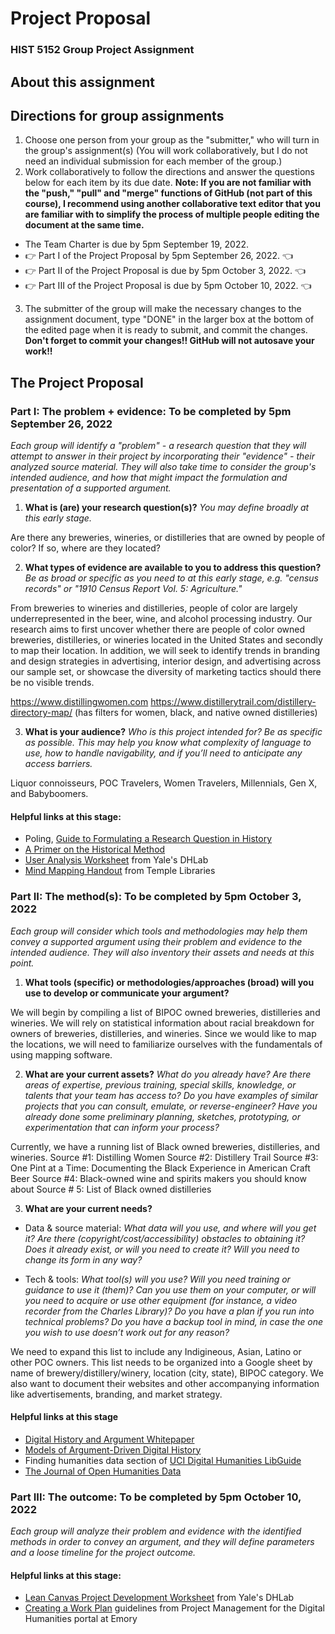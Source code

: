 # Project Proposal
### HIST 5152 Group Project Assignment

## About this assignment

## Directions for group assignments
1. Choose one person from your group as the "submitter," who will turn in the group's assignment(s) (You will work collaboratively, but I do not need an individual submission for each member of the group.)
2. Work collaboratively to follow the directions and answer the questions below for each item by its due date. **Note: If you are not familiar with the "push," "pull" and "merge" functions of GitHub (not part of this course), I recommend using another collaborative text editor that you are familiar with to simplify the process of multiple people editing the document at the same time.**
 - The Team Charter is due by 5pm September 19, 2022.
 - 👉 Part I of the Project Proposal by 5pm September 26, 2022. 👈
 - 👉 Part II of the Project Proposal is due by 5pm October 3, 2022. 👈
 - 👉 Part III of the Project Proposal is due by 5pm October 10, 2022. 👈
3. The submitter of the group will make the necessary changes to the assignment document, type "DONE" in the larger box at the bottom of the edited page when it is ready to submit, and commit the changes. **Don't forget to commit your changes!! GitHub will not autosave your work!!**

## The Project Proposal
### Part I: The problem + evidence: **To be completed by 5pm September 26, 2022**

_Each group will identify a "problem" - a research question that they will attempt to answer in their project by incorporating their "evidence" - their analyzed source material. They will also take time to consider the group's intended audience, and how that might impact the formulation and presentation of a supported argument._

1. **What is (are) your research question(s)?** _You may define broadly at this early stage._

Are there any breweries, wineries, or distilleries that are owned by people of color? If so, where are they located?

2. **What types of evidence are available to you to address this question?** _Be as broad or specific as you need to at this early stage, e.g. "census records" or "1910 Census Report Vol. 5: Agriculture."_

From breweries to wineries and distilleries, people of color are largely underrepresented in the beer, wine, and alcohol processing industry. Our research aims to first uncover whether there are people of color owned breweries, distilleries, or wineries located in the United States and secondly to map their location. In addition, we will seek to identify trends in branding and design strategies in advertising, interior design, and advertising across our sample set, or showcase the diversity of marketing tactics should there be no visible trends.

https://www.distillingwomen.com
https://www.distillerytrail.com/distillery-directory-map/ (has filters for women, black, and native owned distilleries)

3. **What is your audience?** _Who is this project intended for? Be as specific as possible. This may help you know what complexity of language to use, how to handle navigability, and if you’ll need to anticipate any access barriers._

Liquor connoisseurs, POC Travelers, Women Travelers, Millennials, Gen X, and Babyboomers.

#### Helpful links at this stage:
- Poling, [Guide to Formulating a Research Question in History](https://history.fas.harvard.edu/files/history/files/research_question.pdf?m=1459176775)
- [A Primer on the Historical Method](http://www.begbiecontestsociety.org/historicalmethod.htm)
- [User Analysis Worksheet](https://dhlab.yale.edu/assets/docs/DH-User-Analysis.pdf) from Yale's DHLab
- [Mind Mapping Handout](https://guides.temple.edu/ld.php?content_id=20103373) from Temple Libraries

### Part II: The method(s): **To be completed by 5pm October 3, 2022**

_Each group will consider which tools and methodologies may help them convey a supported argument using their problem and evidence to the intended audience. They will also inventory their assets and needs at this point._

1. **What tools (specific) or methodologies/approaches (broad) will you use to develop or communicate your argument?**

We will begin by compiling a list of BIPOC owned breweries, distilleries and wineries. We will rely on statistical information about racial breakdown for owners of breweries, distilleries, and wineries. Since we would like to map the locations, we will need to familiarize ourselves with the fundamentals of using mapping software. 

2. **What are your current assets?** _What do you already have? Are there areas of expertise, previous training, special skills, knowledge, or talents that your team has access to? Do you have examples of similar projects that you can consult, emulate, or reverse-engineer? Have you already done some preliminary planning, sketches, prototyping, or experimentation that can inform your process?_

Currently, we have a running list of Black owned breweries, distilleries, and wineries. 
Source #1: Distilling Women
Source #2: Distillery Trail
Source #3: One Pint at a Time: Documenting the Black Experience in American Craft Beer
Source #4: Black-owned wine and spirits makers you should know about
Source # 5: List of Black owned distilleries

3. **What are your current needs?** 
 - Data & source material: _What data will you use, and where will you get it? Are there (copyright/cost/accessibility) obstacles to obtaining it? Does it already exist, or will you need to create it? Will you need to change its form in any way?_

 - Tech & tools: _What tool(s) will you use? Will you need training or guidance to use it (them)? Can you use them on your computer, or will you need to acquire or use other equipment (for instance, a video recorder from the Charles Library)? Do you have a plan if you run into technical problems? Do you have a backup tool in mind, in case the one you wish to use doesn’t work out for any reason?_

We need to expand this list to include any Indigineous, Asian, Latino or other POC owners. This list needs to be organized into a Google sheet by name of brewery/distillery/winery, location (city, state), BIPOC category. We also want to document their websites and other accompanying information like advertisements, branding, and market strategy.

#### Helpful links at this stage
 - [Digital History and Argument Whitepaper](https://rrchnm.org/portfolio-item/digital-history-argument-white-paper/)
 - [Models of Argument-Driven Digital History](https://model-articles.rrchnm.org/)
 - Finding humanities data section of [UCI Digital Humanities LibGuide](https://guides.lib.uci.edu/c.php?g=334722&p=6470744)
 - [The Journal of Open Humanities Data](https://openhumanitiesdata.metajnl.com/)

### Part III: The outcome: **To be completed by 5pm October 10, 2022**

_Each group will analyze their problem and evidence with the identified methods in order to convey an argument, and they will define parameters and a loose timeline for the project outcome._
 
#### Helpful links at this stage:
 - [Lean Canvas Project Development Worksheet](https://dhlab.yale.edu/assets/docs/DH-LeanCanvas.pdf) from Yale's DHLab
 - [Creating a Work Plan](https://scholarblogs.emory.edu/pm4dh/creating-a-work-plan/) guidelines from Project Management for the Digital Humanities portal at Emory
